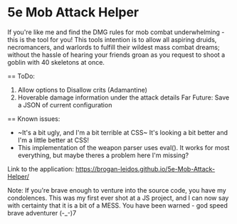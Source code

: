 # 5e Mob Attack Helper
If you're like me and find the DMG rules for mob combat underwhelming - this is the tool for you!
This tools intention is to allow all aspiring druids, necromancers, and warlords to fulfill their wildest mass combat dreams; without the hassle of hearing your friends groan as you request to shoot a goblin with 40 skeletons at once.

== ToDo:
  1. Allow options to Disallow crits (Adamantine)
  2. Hoverable damage information under the attack details
  Far Future: Save a JSON of current configuration

== Known issues:
  - ~It's a bit ugly, and I'm a bit terrible at CSS~ It's looking a bit better and I'm a little better at CSS!
  - This implementation of the weapon parser uses eval(). It works for most everything, but maybe theres a problem here I'm missing?




Link to the application:
https://brogan-leidos.github.io/5e-Mob-Attack-Helper/


Note: If you're brave enough to venture into the source code, you have my condolences. This was my first ever shot at a JS project, and I can now say with certainty that it is a bit of a MESS. You have been warned - god speed brave adventurer (-_-)7
